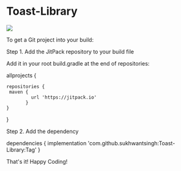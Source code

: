 # Toast-Library
[![](https://jitpack.io/v/sukhwantsingh/Toast-Library.svg)](https://jitpack.io/#sukhwantsingh/Toast-Library)



To get a Git project into your build:

Step 1. Add the JitPack repository to your build file

Add it in your root build.gradle at the end of repositories:

allprojects {

    repositories {
     maven {
             url 'https://jitpack.io' 
           }
    } 
}
  
Step 2. Add the dependency  

dependencies {
               implementation 'com.github.sukhwantsingh:Toast-Library:Tag'
             }
  
That's it! Happy Coding!
